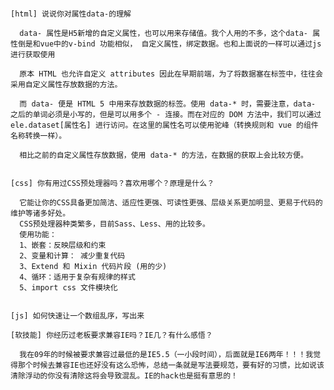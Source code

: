 <!DOCTYPE html>
<html lang="en">
<head>
  <meta charset="UTF-8">
  <title>Title</title>
</head>
<body>
  <pre>

    [html] 说说你对属性data-的理解

      data- 属性是H5新增的自定义属性，也可以用来存储值。我个人用的不多，这个data- 属性倒是和vue中的v-bind 功能相似， 自定义属性，绑定数据。也和上面说的一样可以通过js进行获取使用

      原本 HTML 也允许自定义 attributes 因此在早期前端，为了将数据塞在标签中，往往会采用自定义属性存放数据的方法。

      而 data- 便是 HTML 5 中用来存放数据的标签。使用 data-* 时，需要注意，data- 之后的单词必须是小写的，但是可以用多个 - 连接。而在对应的 DOM 方法中，我们可以通过 ele.dataset[属性名] 进行访问。在这里的属性名可以使用驼峰（转换规则和 vue 的组件名称转换一样）。

      相比之前的自定义属性存放数据，使用 data-* 的方法，在数据的获取上会比较方便。


    [css] 你有用过CSS预处理器吗？喜欢用哪个？原理是什么？

      它能让你的CSS具备更加简洁、适应性更强、可读性更强、层级关系更加明显、更易于代码的维护等诸多好处。
      CSS预处理器种类繁多，目前Sass、Less、用的比较多。
      使用功能：
      1、嵌套：反映层级和约束
      2、变量和计算： 减少重复代码
      3、Extend 和 Mixin 代码片段 (用的少)
      4、循环：适用于复杂有规律的样式
      5、import css 文件模块化


    [js] 如何快速让一个数组乱序，写出来

    [软技能] 你经历过老板要求兼容IE吗？IE几？有什么感悟？

      我在09年的时候被要求兼容过最低的是IE5.5（一小段时间），后面就是IE6两年！！！我觉得那个时候去兼容IE也还好没有这么恐怖，总结一条就是写法要规范，要有好的习惯，比如说该清除浮动的你没有清除这将会导致混乱。IE的hack也是挺有意思的！

  </pre>
</body>

<script>

  //手写



  //实现

  var arr= [1,2,3,4,5];
  arr.sort(function(a,b){return Math.random() > 0.5 ? 1 : -1});
  console.log(arr);// [ 1, 3, 5, 2, 4 ]



  // 使用array.sort()进行乱序存在一定问题，增大样本进行实验之后可以发现这种乱序方案并不是完全随机的（所有元素会大概率停留在自己的初始位置）（v8处理排序是小于10个是插入排序，大于10个是快排，排序算法复杂度介于O(n)与O(n2)之间，也就是存在两个元素都没有比较的机会，因此不是完全随机），这里可以使用Fisher–Yates shuffle（洗牌算法）
  Array.prototype.shuffle = function() {
      var input = this;
      for (var i = input.length - 1; i >= 0; i--) {
          var randomIndex = Math.floor(Math.random()*(i+1));
          var itemAtIndex = input[randomIndex];
          //input[randomIndex] = input[i];
          //input[i] = itemAtIndex;
          // 或
          [input[randomIndex], input[i]] = [input[i], itemAtIndex]
      }
      return input;
  }
  var tempArray = [ 1, 2, 3, 4, 5, 6, 7, 8, 9, 10 ];
  tempArray.shuffle();
  console.log(tempArray);
</script>
</html>
